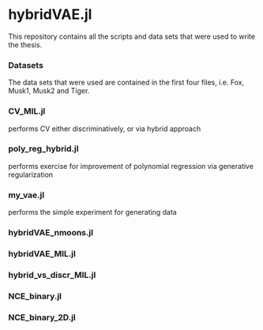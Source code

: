 # hybridVAE.jl

This repository contains all the scripts and data sets that were used to write the thesis.

### Datasets
The data sets that were used are contained in the first four files, i.e. Fox, Musk1, Musk2 and Tiger.

### CV_MIL.jl
performs CV either discriminatively, or via hybrid approach

###  poly_reg_hybrid.jl
performs exercise for improvement of polynomial regression via generative regularization

### my_vae.jl
performs the simple experiment for generating data 

### hybridVAE_nmoons.jl

### hybridVAE_MIL.jl

### hybrid_vs_discr_MIL.jl

### NCE_binary.jl

### NCE_binary_2D.jl
